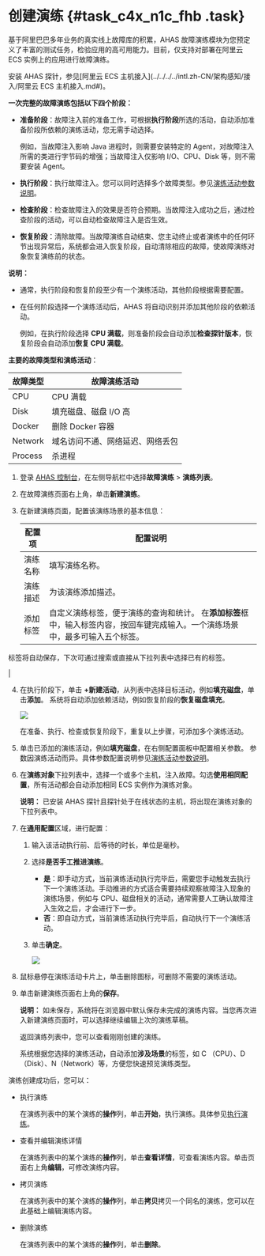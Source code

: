 # 创建演练 {#task_c4x_n1c_fhb .task}

基于阿里巴巴多年业务的真实线上故障库的积累，AHAS 故障演练模块为您预定义了丰富的测试任务，检验应用的高可用能力。目前，仅支持对部署在阿里云 ECS 实例上的应用进行故障演练。

安装 AHAS 探针，参见[阿里云 ECS 主机接入](../../../../intl.zh-CN/架构感知/接入/阿里云 ECS 主机接入.md#)。

**一次完整的故障演练包括以下四个阶段：** 

-   **准备阶段**：故障注入前的准备工作，可根据**执行阶段**所选的活动，自动添加准备阶段所依赖的演练活动，您无需手动选择。

    例如，当故障注入影响 Java 进程时，则需要安装特定的 Agent，对故障注入所需的类进行字节码的增强；当故障注入仅影响 I/O、CPU、Disk 等，则不需要安装 Agent。

-   **执行阶段**：执行故障注入。您可以同时选择多个故障类型。参见[演练活动参数说明](intl.zh-CN/故障演练/演练活动参数说明.md#)。
-   **检查阶段**：检查故障注入的效果是否符合预期。当故障注入成功之后，通过检查阶段的活动，可以自动检查故障注入是否生效。
-   **恢复阶段**：清除故障。当故障演练自动结束、您主动终止或者演练中的任何环节出现异常后，系统都会进入恢复阶段，自动清除相应的故障，使故障演练对象恢复演练前的状态。

**说明：** 

-   通常，执行阶段和恢复阶段至少有一个演练活动，其他阶段根据需要配置。
-   在任何阶段选择一个演练活动后，AHAS 将自动识别并添加其他阶段的依赖活动。

    例如，在执行阶段选择 **CPU 满载**，则准备阶段会自动添加**检查探针版本**，恢复阶段会自动添加**恢复 CPU 满载**。


**主要的故障类型和演练活动**：

|故障类型|故障演练活动|
|----|------|
|CPU|CPU 满载|
|Disk|填充磁盘、磁盘 I/O 高|
|Docker|删除 Docker 容器|
|Network|域名访问不通、网络延迟、网络丢包|
|Process|杀进程|

1.  登录 [AHAS 控制台](https://ahas.console.aliyun.com/)，在左侧导航栏中选择**故障演练** \> **演练列表**。
2.  在故障演练页面右上角，单击**新建演练**。
3.  在新建演练页面，配置该演练场景的基本信息： 

    |配置项|配置说明|
    |---|----|
    |演练名称|填写演练名称。|
    |演练描述|为该演练添加描述。|
    |添加标签|自定义演练标签，便于演练的查询和统计。 在**添加标签**框中，输入标签内容，按回车键完成输入。一个演练场景中，最多可输入五个标签。

 标签将自动保存，下次可通过搜索或直接从下拉列表中选择已有的标签。

 |

4.  在执行阶段下，单击 **+新建活动**，从列表中选择目标活动，例如**填充磁盘**，单击**添加**。 系统将自动添加依赖活动，例如恢复阶段的**恢复磁盘填充**。

    ![](https://aliware-images.oss-cn-hangzhou.aliyuncs.com/ahas/sc_chaos_create_dep.png)

    在准备、执行、检查或恢复阶段下，重复以上步骤，可添加多个演练活动。

5.  单击已添加的演练活动，例如**填充磁盘**，在右侧配置面板中配置相关参数。 参数因演练活动而异。具体参数配置说明参见[演练活动参数说明](intl.zh-CN/故障演练/演练活动参数说明.md#)。
6.  在**演练对象**下拉列表中，选择一个或多个主机，注入故障。勾选**使用相同配置**，所有活动都会自动添加相同 ECS 实例作为演练对象。 

    **说明：** 已安装 AHAS 探针且探针处于在线状态的主机，将出现在演练对象的下拉列表中。

7.  在**通用配置**区域，进行配置： 
    1.  输入该活动执行前、后等待的时长，单位是毫秒。
    2.  选择**是否手工推进演练**。 
        -   **是**：即手动方式，当前演练活动执行完毕后，需要您手动触发去执行下一个演练活动。手动推进的方式适合需要持续观察故障注入现象的演练场景，例如与 CPU、磁盘相关的活动，通常需要人工确认故障注入生效之后，才会进行下一步。
        -   **否**：即自动方式，当前演练活动执行完毕后，自动执行下一个演练活动。
    3.  单击**确定**。 

        ![](https://aliware-images.oss-cn-hangzhou.aliyuncs.com/ahas/sc_chaos_parameters_cpu.png)

8.  鼠标悬停在演练活动卡片上，单击删除图标，可删除不需要的演练活动。
9.  单击新建演练页面右上角的**保存**。 

    **说明：** 如未保存，系统将在浏览器中默认保存未完成的演练内容。当您再次进入新建演练页面时，可以选择继续编辑上次的演练草稿。

    返回演练列表中，您可以查看刚刚创建的演练。

    系统根据您选择的演练活动，自动添加**涉及场景**的标签，如 C （CPU）、D（Disk）、N（Network）等，方便您快速预览演练类型。


演练创建成功后，您可以：

-   执行演练

    在演练列表中的某个演练的**操作**列，单击**开始**，执行演练。具体参见[执行演练](intl.zh-CN/故障演练/执行演练.md#)。

-   查看并编辑演练详情

    在演练列表中的某个演练的**操作**列，单击**查看详情**，可查看演练内容。单击页面右上角**编辑**，可修改演练内容。

-   拷贝演练

    在演练列表中的某个演练的**操作**列，单击**拷贝**拷贝一个同名的演练，您可以在此基础上编辑演练内容。

-   删除演练

    在演练列表中的某个演练的**操作**列，单击**删除**。


